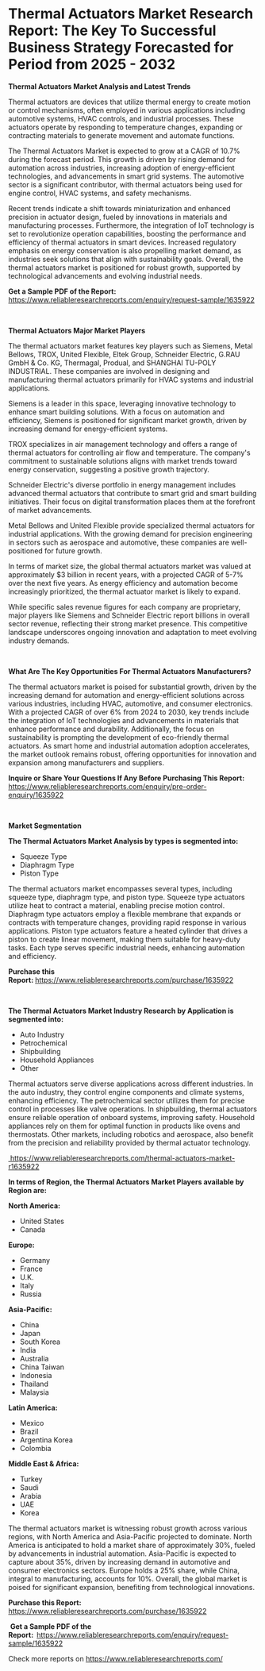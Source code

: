 <p><h1>Thermal Actuators Market Research Report: The Key To Successful Business Strategy Forecasted for Period from 2025 - 2032</h1></p><p><strong>Thermal Actuators Market Analysis and Latest Trends</strong></p>
<p><p>Thermal actuators are devices that utilize thermal energy to create motion or control mechanisms, often employed in various applications including automotive systems, HVAC controls, and industrial processes. These actuators operate by responding to temperature changes, expanding or contracting materials to generate movement and automate functions.</p><p>The Thermal Actuators Market is expected to grow at a CAGR of 10.7% during the forecast period. This growth is driven by rising demand for automation across industries, increasing adoption of energy-efficient technologies, and advancements in smart grid systems. The automotive sector is a significant contributor, with thermal actuators being used for engine control, HVAC systems, and safety mechanisms. </p><p>Recent trends indicate a shift towards miniaturization and enhanced precision in actuator design, fueled by innovations in materials and manufacturing processes. Furthermore, the integration of IoT technology is set to revolutionize operation capabilities, boosting the performance and efficiency of thermal actuators in smart devices. Increased regulatory emphasis on energy conservation is also propelling market demand, as industries seek solutions that align with sustainability goals. Overall, the thermal actuators market is positioned for robust growth, supported by technological advancements and evolving industrial needs.</p></p>
<p><strong>Get a Sample PDF of the Report:&nbsp;</strong> <a href="https://www.reliableresearchreports.com/enquiry/request-sample/1635922?utm_campaign=3027&utm_medium=2&utm_source=Github&utm_content=ia&utm_term=08042025&utm_id=thermal-actuators">https://www.reliableresearchreports.com/enquiry/request-sample/1635922</a></p>
<p>&nbsp;</p>
<p><strong>Thermal Actuators Major Market Players</strong></p>
<p><p>The thermal actuators market features key players such as Siemens, Metal Bellows, TROX, United Flexible, Eltek Group, Schneider Electric, G.RAU GmbH & Co. KG, Thermagal, Produal, and SHANGHAI TU-POLY INDUSTRIAL. These companies are involved in designing and manufacturing thermal actuators primarily for HVAC systems and industrial applications.</p><p>Siemens is a leader in this space, leveraging innovative technology to enhance smart building solutions. With a focus on automation and efficiency, Siemens is positioned for significant market growth, driven by increasing demand for energy-efficient systems.</p><p>TROX specializes in air management technology and offers a range of thermal actuators for controlling air flow and temperature. The company's commitment to sustainable solutions aligns with market trends toward energy conservation, suggesting a positive growth trajectory.</p><p>Schneider Electric's diverse portfolio in energy management includes advanced thermal actuators that contribute to smart grid and smart building initiatives. Their focus on digital transformation places them at the forefront of market advancements.</p><p>Metal Bellows and United Flexible provide specialized thermal actuators for industrial applications. With the growing demand for precision engineering in sectors such as aerospace and automotive, these companies are well-positioned for future growth.</p><p>In terms of market size, the global thermal actuators market was valued at approximately $3 billion in recent years, with a projected CAGR of 5-7% over the next five years. As energy efficiency and automation become increasingly prioritized, the thermal actuator market is likely to expand.</p><p>While specific sales revenue figures for each company are proprietary, major players like Siemens and Schneider Electric report billions in overall sector revenue, reflecting their strong market presence. This competitive landscape underscores ongoing innovation and adaptation to meet evolving industry demands.</p></p>
<p>&nbsp;</p>
<p><strong>What Are The Key Opportunities For Thermal Actuators Manufacturers?</strong></p>
<p><p>The thermal actuators market is poised for substantial growth, driven by the increasing demand for automation and energy-efficient solutions across various industries, including HVAC, automotive, and consumer electronics. With a projected CAGR of over 6% from 2024 to 2030, key trends include the integration of IoT technologies and advancements in materials that enhance performance and durability. Additionally, the focus on sustainability is prompting the development of eco-friendly thermal actuators. As smart home and industrial automation adoption accelerates, the market outlook remains robust, offering opportunities for innovation and expansion among manufacturers and suppliers.</p></p>
<p><strong>Inquire or Share Your Questions If Any Before Purchasing This Report:</strong> <a href="https://www.reliableresearchreports.com/enquiry/pre-order-enquiry/1635922?utm_campaign=3027&utm_medium=2&utm_source=Github&utm_content=ia&utm_term=08042025&utm_id=thermal-actuators">https://www.reliableresearchreports.com/enquiry/pre-order-enquiry/1635922</a></p>
<p>&nbsp;</p>
<p><strong>Market Segmentation</strong></p>
<p><strong>The Thermal Actuators Market Analysis by types is segmented into:</strong></p>
<p><ul><li>Squeeze Type</li><li>Diaphragm Type</li><li>Piston Type</li></ul></p>
<p><p>The thermal actuators market encompasses several types, including squeeze type, diaphragm type, and piston type. Squeeze type actuators utilize heat to contract a material, enabling precise motion control. Diaphragm type actuators employ a flexible membrane that expands or contracts with temperature changes, providing rapid response in various applications. Piston type actuators feature a heated cylinder that drives a piston to create linear movement, making them suitable for heavy-duty tasks. Each type serves specific industrial needs, enhancing automation and efficiency.</p></p>
<p><strong>Purchase this Report:&nbsp;</strong><a href="https://www.reliableresearchreports.com/purchase/1635922?utm_campaign=3027&utm_medium=2&utm_source=Github&utm_content=ia&utm_term=08042025&utm_id=thermal-actuators">https://www.reliableresearchreports.com/purchase/1635922</a></p>
<p>&nbsp;</p>
<p><strong>The Thermal Actuators Market Industry Research by Application is segmented into:</strong></p>
<p><ul><li>Auto Industry</li><li>Petrochemical</li><li>Shipbuilding</li><li>Household Appliances</li><li>Other</li></ul></p>
<p><p>Thermal actuators serve diverse applications across different industries. In the auto industry, they control engine components and climate systems, enhancing efficiency. The petrochemical sector utilizes them for precise control in processes like valve operations. In shipbuilding, thermal actuators ensure reliable operation of onboard systems, improving safety. Household appliances rely on them for optimal function in products like ovens and thermostats. Other markets, including robotics and aerospace, also benefit from the precision and reliability provided by thermal actuator technology.</p></p>
<p><a href="https://www.reliableresearchreports.com/thermal-actuators-market-r1635922?utm_campaign=3027&utm_medium=2&utm_source=Github&utm_content=ia&utm_term=08042025&utm_id=thermal-actuators">&nbsp;https://www.reliableresearchreports.com/thermal-actuators-market-r1635922</a></p>
<p><strong>In terms of Region, the Thermal Actuators Market Players available by Region are:</strong></p>
<p>
    <p> <strong> North America: </strong>
        <ul>
            <li>United States</li>
            <li>Canada</li>
        </ul>
        </p> 
    <p> <strong> Europe: </strong>
        <ul>
            <li>Germany</li>
            <li>France</li>
            <li>U.K.</li>
            <li>Italy</li>
            <li>Russia</li>
        </ul>
        </p> 
    <p> <strong> Asia-Pacific: </strong>
        <ul>
            <li>China</li>
            <li>Japan</li>
            <li>South Korea</li>
            <li>India</li>
            <li>Australia</li>
            <li>China Taiwan</li>
            <li>Indonesia</li>
            <li>Thailand</li>
            <li>Malaysia</li>
        </ul>
        </p> 
    <p> <strong> Latin America: </strong>
        <ul>
            <li>Mexico</li>
            <li>Brazil</li>
            <li>Argentina Korea</li>
            <li>Colombia</li>
        </ul>
        </p> 
    <p> <strong> Middle East & Africa: </strong>
        <ul>
            <li>Turkey</li>
            <li>Saudi</li>
            <li>Arabia</li>
            <li>UAE</li>
            <li>Korea</li>
        </ul>
    </p>
    </p>
<p><p>The thermal actuators market is witnessing robust growth across various regions, with North America and Asia-Pacific projected to dominate. North America is anticipated to hold a market share of approximately 30%, fueled by advancements in industrial automation. Asia-Pacific is expected to capture about 35%, driven by increasing demand in automotive and consumer electronics sectors. Europe holds a 25% share, while China, integral to manufacturing, accounts for 10%. Overall, the global market is poised for significant expansion, benefiting from technological innovations.</p></p>
<p><strong>Purchase this Report: </strong><a href="https://www.reliableresearchreports.com/purchase/1635922?utm_campaign=3027&utm_medium=2&utm_source=Github&utm_content=ia&utm_term=08042025&utm_id=thermal-actuators">https://www.reliableresearchreports.com/purchase/1635922</a></p>
<p>&nbsp;<strong>Get a Sample PDF of the Report:&nbsp;&nbsp;</strong><a href="https://www.reliableresearchreports.com/enquiry/request-sample/1635922?utm_campaign=3027&utm_medium=2&utm_source=Github&utm_content=ia&utm_term=08042025&utm_id=thermal-actuators">https://www.reliableresearchreports.com/enquiry/request-sample/1635922</a></p>
<p><strong></strong></p>
<p>Check more reports on <a href="https://www.reliableresearchreports.com/?utm_campaign=3027&utm_medium=2&utm_source=Github&utm_content=ia&utm_term=08042025&utm_id=thermal-actuators">https://www.reliableresearchreports.com/</a></p>